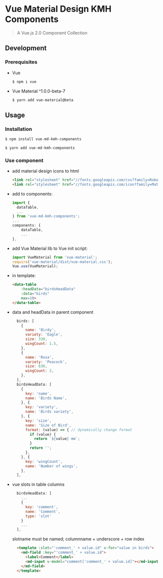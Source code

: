 # Vue Material Design KMH Components

> A Vue.js 2.0 Component Collection

## Development

### Prerequisites
- Vue

  ```bash
  $ npm i vue
  ```

- Vue Material ^1.0.0-beta-7

  ```bash
  $ yarn add vue-material@beta
  ```


## Usage

### Installation
```bash
$ npm install vue-md-kmh-components
```

```bash
$ yarn add vue-md-kmh-components
```


### Use component

- add material design icons to html
  ```html
  <link rel="stylesheet" href="//fonts.googleapis.com/css?family=Roboto:300,400,500,700,400italic">
  <link rel="stylesheet" href="//fonts.googleapis.com/icon?family=Material+Icons">
  ```

- add to components:
  ```javascript
  import {
    dataTable,
    ...
  } from 'vue-md-kmh-components';
  ...
  components: {
      dataTable,
      ...
  },
  ```

- add Vue Material lib to Vue init script:

  ```javascript
  import VueMaterial from 'vue-material';
  require('vue-material/dist/vue-material.css');
  Vue.use(VueMaterial);
  ```

- in template:
  ```html
  <data-table
      :headData="birdsHeadData"
      :data="birds"
      max=10>
  </data-table>
  ```

- data and headData in parent component
  ```javascript
    birds: [
      {
        name: 'Birdy',
        variety: 'Eagle',
        size: 330,
        wingCount: 1.5,
      },
      {
        name: 'Rosa',
        variety: 'Peacock',
        size: 630,
        wingCount: 2,
      },
    ],
    birdsHeadData: [
      {
        key: 'name',
        name: 'Birds Name',
      }, {
        key: 'variety',
        name: 'Birds variety',
      }, {
        key: 'size',
        name: 'Size of Bird',
        format: (value) => { // dynamically change format
          if (value) {
            return `${value} mm`;
          }
          return '';
        },
      }, {
        key: 'wingCount',
        name: 'Number of wings',
      },
    ],
  ```

- vue slots in table columns
  ```javascript
    birdsHeadData: [
      ...
      {
        key: 'comment',
        name: 'Comment',
        type: 'slot'
      }
      ...
    ],
  ```

  slotname must be named; columnname + underscore + row index

  ```html
    <template :slot="'comment_' + value.id" v-for="value in birds">
      <md-field :key="'comment_' + value.id">
        <label>Comment</label>
        <md-input v-model="comment['comment_' + value.id]"></md-input>
      </md-field>
    </template>
  ```
